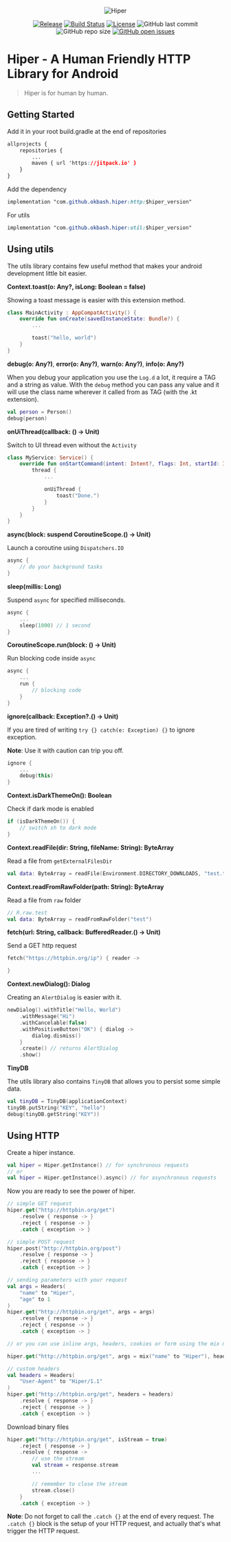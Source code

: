 <p align="center">
    <img src="https://user-images.githubusercontent.com/11387981/121815650-281b4000-cc95-11eb-96ca-c190ded683d3.png" alt="Hiper">
</p>

<p align="center">
    <a href="https://jitpack.io/#okbash/hiper"><img src="https://img.shields.io/jitpack/v/github/okbash/hiper?style=for-the-badge" alt="Release"></a>
    <a href="https://travis-ci.com/okbash/hiper"><img src="https://img.shields.io/travis/com/okbash/hiper/master?style=for-the-badge" alt="Build Status"></a>
    <a href="https://github.com/okbash/hiper/blob/master/LICENSE"><img src="https://img.shields.io/github/license/okbash/hiper.svg?style=for-the-badge" alt="License"></a>
    <img alt="GitHub last commit" src="https://img.shields.io/github/last-commit/okbash/hiper?logo=GitHub&style=for-the-badge">
    <img alt="GitHub repo size" src="https://img.shields.io/github/repo-size/okbash/hiper?logo=GitHub&style=for-the-badge">
    <a href="https://github.com/okbash/hiper/issues"><img alt="GitHub open issues" src="https://img.shields.io/github/issues/okbash/hiper?style=for-the-badge"></a>
</p>

# Hiper - A Human Friendly HTTP Library for Android

> Hiper is for human by human.

## Getting Started

Add it in your root build.gradle at the end of repositories

```css
allprojects {
    repositories {
        ...
        maven { url 'https://jitpack.io' }
    }
}
```

Add the dependency

```css
implementation "com.github.okbash.hiper:http:$hiper_version"
```

For utils

```css
implementation "com.github.okbash.hiper:util:$hiper_version"
```


## Using utils

The utils library contains few useful method that makes your android development little bit easier.

**Context.toast(o: Any?, isLong: Boolean = false)**

Showing a toast message is easier with this extension method.

```kotlin
class MainActivity : AppCompatActivity() {
    override fun onCreate(savedInstanceState: Bundle?) {
        ...

        toast("hello, world")
    }
}
```

**debug(o: Any?)**, **error(o: Any?)**, **warn(o: Any?)**, **info(o: Any?)**

When you debug your application you use the `Log.d` a lot, it require a TAG and a string as value. With the `debug` method you can pass any value and it will use the class name wherever it called from as TAG (with the .kt extension).


```kotlin
val person = Person()
debug(person)
```

**onUiThread(callback: () -> Unit)**

Switch to UI thread even without the `Activity`

```kotlin
class MyService: Service() {
    override fun onStartCommand(intent: Intent?, flags: Int, startId: Int): Int {
        thread {
            ...

            onUiThread {
                toast("Done.")
            }
        }
    }
}
```

**async(block: suspend CoroutineScope.() -> Unit)**

Launch a coroutine using `Dispatchers.IO`

```kotlin
async {
    // do your background tasks
}
```


**sleep(millis: Long)**

Suspend `async` for specified milliseconds.

```kotlin
async {
    ...
    sleep(1000) // 1 second
}
```

**CoroutineScope.run(block: () -> Unit)**

Run blocking code inside `async`

```kotlin
async {
    ...
    run {
        // blocking code
    }
}
```

**ignore(callback: Exception?.() -> Unit)**

If you are tired of writing `try {} catch(e: Exception) {}` to ignore exception.

**Note**: Use it with caution can trip you off.

```kotlin
ignore {
    ...
    debug(this)
}
```


**Context.isDarkThemeOn(): Boolean**

Check if dark mode is enabled

```kotlin
if (isDarkThemeOn()) {
    // switch sh to dark mode
}
```

**Context.readFile(dir: String, fileName: String): ByteArray**

Read a file from `getExternalFilesDir`

```kotlin
val data: ByteArray = readFile(Environment.DIRECTORY_DOWNLOADS, "test.txt")
```


**Context.readFromRawFolder(path: String): ByteArray**

Read a file from `raw` folder

```kotlin
// R.raw.test
val data: ByteArray = readFromRawFolder("test")
```

**fetch(url: String, callback: BufferedReader.() -> Unit)**

Send a GET http request

```kotlin
fetch("https://httpbin.org/ip") { reader ->

}
```

**Context.newDialog(): Dialog**

Creating an `AlertDialog` is easier with it.

```kotlin
newDialog().withTitle("Hello, World")
    .withMessage("Hi")
    .withCancelable(false)
    .withPositiveButton("OK") { dialog ->
        dialog.dismiss()
    }
    .create() // returns AlertDialog
    .show()
```


**TinyDB**

The utils library also contains `TinyDB` that allows you to persist some simple data.

```kotlin
val tinyDB = TinyDB(applicationContext)
tinyDB.putString("KEY", "hello")
debug(tinyDB.getString("KEY"))
```


## Using HTTP

Create a hiper instance.

```kotlin
val hiper = Hiper.getInstance() // for synchronous requests
// or
val hiper = Hiper.getInstance().async() // for asynchronous requests
```

Now you are ready to see the power of hiper.

```kotlin
// simple GET request
hiper.get("http://httpbin.org/get")
    .resolve { response -> }
    .reject { response -> }
    .catch { exception -> }

// simple POST request
hiper.post("http://httpbin.org/post")
    .resolve { response -> }
    .reject { response -> }
    .catch { exception -> }

// sending parameters with your request
val args = Headers(
    "name" to "Hiper",
    "age" to 1
)
hiper.get("http://httpbin.org/get", args = args)
    .resolve { response -> }
    .reject { response -> }
    .catch { exception -> }

// or you can use inline args, headers, cookies or form using the mix method

hiper.get("http://httpbin.org/get", args = mix("name" to "Hiper"), headers = mix("user-agent" to "Hiper/1.0")

// custom headers
val headers = Headers(
    "User-Agent" to "Hiper/1.1"
)
hiper.get("http://httpbin.org/get", headers = headers)
    .resolve { response -> }
    .reject { response -> }
    .catch { exception -> }
```

Download binary files

```kotlin
hiper.get("http://httpbin.org/get", isStream = true)
    .reject { response -> }
    .resolve { response ->
        // use the stream
        val stream = response.stream
        ...

        // remember to close the stream
        stream.close()
    }
    .catch { exception -> }
```


**Note**: Do not forget to call the `.catch {}` at the end of every request. The `.catch {}` block is the setup of your HTTP request, and actually that's what trigger the HTTP request.
